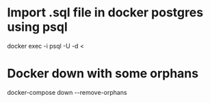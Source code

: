 # Import .sql file in docker postgres using psql
docker exec -i <CONTAINER> psql -U <USER> -d <DB-NAME> < <PATH-TO-DUMP>

# Docker down with some orphans
docker-compose down --remove-orphans
